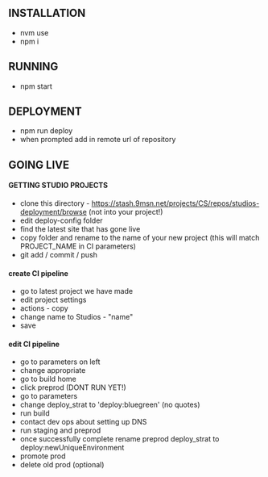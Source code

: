 ## INSTALLATION
* nvm use
* npm i



## RUNNING 
* npm start



## DEPLOYMENT
* npm run deploy
* when prompted add in remote url of repository



## GOING LIVE
#### GETTING STUDIO PROJECTS
* clone this directory - https://stash.9msn.net/projects/CS/repos/studios-deployment/browse (not into your project!)
* edit deploy-config folder
* find the latest site that has gone live
* copy folder and rename to the name of your new project (this will match PROJECT_NAME in CI parameters)
* git add / commit / push


#### create CI pipeline
* go to latest project we have made
* edit project settings
* actions - copy
* change name to Studios - "name"
* save

#### edit CI pipeline
* go to parameters on left
* change appropriate
* go to build home
* click preprod (DONT RUN YET!)
* go to parameters
* change deploy_strat to 'deploy:bluegreen' (no quotes)
* run build
* contact dev ops about setting up DNS
* run staging and preprod
* once successfully complete rename preprod deploy_strat to deploy:newUniqueEnvironment
* promote prod
* delete old prod (optional)
